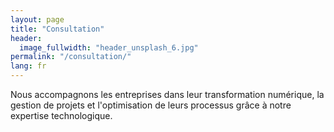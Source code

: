 ```yaml
---
layout: page
title: "Consultation"
header:
  image_fullwidth: "header_unsplash_6.jpg"
permalink: "/consultation/"
lang: fr
---
```


Nous accompagnons les entreprises dans leur transformation numérique, la gestion de projets et l'optimisation de leurs processus grâce à notre expertise technologique.
